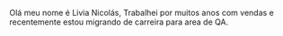 Olá meu nome é Livia Nicolás, Trabalhei por muitos anos com vendas e recentemente estou migrando de carreira para area de QA. 
